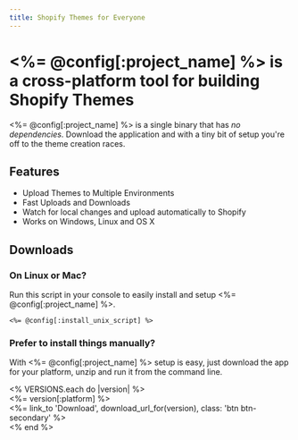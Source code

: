 ```yaml
---
title: Shopify Themes for Everyone
---
```

# <%= @config[:project_name] %> is a cross-platform tool for building Shopify Themes

<%= @config[:project_name] %> is a single binary that has *no dependencies*. Download the application and with a tiny bit of setup you're off to the theme creation races.

## Features

- Upload Themes to Multiple Environments
- Fast Uploads and Downloads
- Watch for local changes and upload automatically to Shopify
- Works on Windows, Linux and OS X

## Downloads

### On Linux or Mac?

Run this script in your console to easily install and setup <%= @config[:project_name] %>.

`<%= @config[:install_unix_script] %>`

### Prefer to install things manually?

With <%= @config[:project_name] %> setup is easy, just download the app for your platform, unzip and
run it from the command line.

<div class="versions col-1-1">
  <% VERSIONS.each do |version| %>
    <div class="<%= classes_for(version) %>">
      <div class="platform"><%= version[:platform] %></div>
      <%= link_to 'Download', download_url_for(version), class: 'btn btn-secondary' %>
    </div>
  <% end %>
</div>
